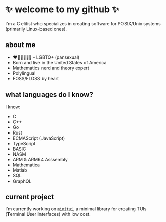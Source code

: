 #	✨ welcome to my github ✨

I'm a C elitist who specializes in creating software for POSIX/Unix systems (primarily Linux-based ones). 

## about me

* ❤🧡💛💚💙💜 - LGBTQ+ (pansexual)
* Born and live in the United States of America
* Mathematics nerd and theory expert
* Polylingual
* FOSS/FLOSS by heart

## what languages do I know?

I know:

* C
* C++
* Go
* Rust
* ECMAScript (JavaScript)
* TypeScript
* BASIC
* NASM
* ARM & ARM64 Asssembly
* Mathematica
* Matlab
* SQL
* GraphQL

## current project

I'm currently working on [`minitui`](https://github.com/femboy1/minitui), a minimal library for creating TUIs (**T**erminal **U**ser **I**nterfaces) with low cost.
